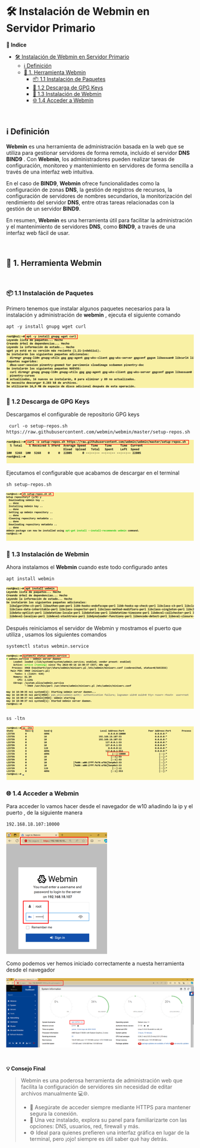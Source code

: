 # 🛠️ Instalación de Webmin en Servidor Primario

**📑 Indice** 

- [🛠️ Instalación de Webmin en Servidor Primario](#️-instalación-de-webmin-en-servidor-primario)
  - [ℹ️ Definición](#ℹ️-definición)
  - [🧰 1. Herramienta Webmin](#-1-herramienta-webmin)
    - [📦 1.1 Instalación de Paquetes](#-11-instalación-de-paquetes)
    - [🔐 1.2 Descarga de GPG Keys](#-12-descarga-de-gpg-keys)
    - [💾 1.3 Instalación de Webmin](#-13-instalación-de-webmin)
    - [🌐 1.4 Acceder a Webmin](#-14-acceder-a-webmin)

<br>

## ℹ️ Definición

**Webmin** es una herramienta de administración basada en la web que se utiliza para gestionar servidores de forma remota, incluido el servidor **DNS BIND9** . Con **Webmin**, los administradores pueden realizar tareas de configuración, monitoreo y mantenimiento en servidores de forma sencilla a través de una interfaz web intuitiva.

En el caso de **BIND9**, **Webmin** ofrece funcionalidades como la configuración de zonas **DNS**, la gestión de registros de recursos, la configuración de servidores de nombres secundarios, la monitorización del rendimiento del servidor **DNS**, entre otras tareas relacionadas con la gestión de un servidor **BIND9**.

En resumen, **Webmin** es una herramienta útil para facilitar la administración y el mantenimiento de servidores **DNS**, como **BIND9**, a través de una interfaz web fácil de usar.

<br>

## 🧰 1. Herramienta Webmin
<br>

### 📦 1.1 Instalación de Paquetes

Primero tenemos que instalar algunos paquetes necesarios para la instalación y administración de **webmin** , ejecuta el siguiente comando 

~~~
apt -y install gnupg wget curl
~~~

![Instalación de Paquetes](./img/bind9_webmin/1_install_paquestes_necesarios.png)


###  🔐 1.2 Descarga de GPG Keys

Descargamos el configurable de repositorio GPG keys

~~~
 curl -o setup-repos.sh https://raw.githubusercontent.com/webmin/webmin/master/setup-repos.sh
~~~

![Descarga de GPG Keys](./img/bind9_webmin/2_descarga_keys_curl.png)


Ejecutamos el configurable que acabamos de descargar en el terminal

~~~
sh setup-repos.sh
~~~


![Ejecutar de GPG Keys](./img/bind9_webmin/3_ejecutar_keys_curl.png)


### 💾 1.3 Instalación de Webmin

Ahora instalamos el **Webmin** cuando este todo configurado antes

~~~
apt install webmin
~~~

![Instalación de Webmin](./img/bind9_webmin/4_descarga_webmin.png)


Después reiniciamos el servidor de Webmin y mostramos el puerto que utiliza , usamos los siguientes comandos

~~~
systemctl status webmin.service
~~~


![Reiniciamos el Webmin](./img/bind9_webmin/5_estado_webmin.png)

~~~
ss -ltn
~~~

![Puerto de Webmin](./img/bind9_webmin/6_puerto_webmin.png)


### 🌐 1.4 Acceder a Webmin

Para acceder lo vamos hacer desde el navegador de w10 añadindo la ip y el puerto , de la siguiente manera 

~~~
192.168.18.107:10000
~~~

![Acceder a Webmin](./img/bind9_webmin/7_accediendo_webmin.png)


Como podemos ver hemos iniciado correctamente a nuesta herramienta desde el navegador


![Desde el Webmin](./img/bind9_webmin/8_adentro_webmin.png)

<br>

**💡 Consejo Final**

> Webmin es una poderosa herramienta de administración web que facilita la configuración de servidores sin necesidad de editar archivos manualmente 💻🌐.
>
> - 🔐 Asegúrate de acceder siempre mediante HTTPS para mantener segura la conexión.
> - 📁 Una vez instalado, explora su panel para familiarizarte con las opciones: DNS, usuarios, red, firewall y más.
> - ⚙️ Ideal para quienes prefieren una interfaz gráfica en lugar de la terminal, pero ¡ojo! siempre es útil saber qué hay detrás.